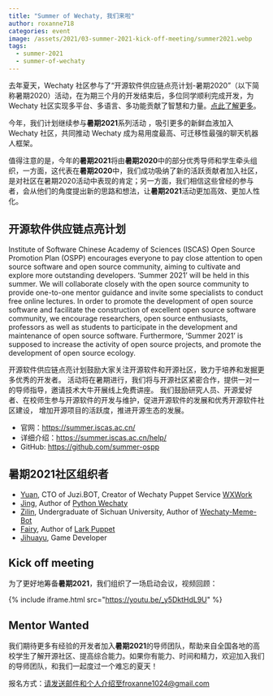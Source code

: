 ```yaml
---
title: "Summer of Wechaty, 我们来啦"
author: roxanne718
categories: event
image: /assets/2021/03-summer-2021-kick-off-meeting/summer2021.webp
tags:
  - summer-2021
  - summer-of-wechaty
---
```


去年夏天，Wechaty 社区参与了“开源软件供应链点亮计划-暑期2020”（以下简称暑期2020）活动，在为期三个月的开发结束后，多位同学顺利完成开发，为 Wechaty 社区实现多平台、多语言、多功能贡献了智慧和力量。[点此了解更多](https://wechaty.js.org/2020/12/31/summer-2020-student-developers/)。

今年，我们计划继续参与**暑期2021**系列活动 ，吸引更多的新鲜血液加入 Wechaty 社区，共同推动 Wechaty 成为易用度最高、可迁移性最强的聊天机器人框架。

值得注意的是，今年的**暑期2021**将由**暑期2020**中的部分优秀导师和学生牵头组织，一方面，这代表在**暑期2020**中，我们成功吸纳了新的活跃贡献者加入社区，是对社区在暑期2020活动中表现的肯定；另一方面，我们相信这些曾经的参与者，会从他们的角度提出新的思路和想法，让**暑期2021**活动更加高效、更加人性化。

## 开源软件供应链点亮计划

Institute of Software Chinese Academy of Sciences (ISCAS) Open Source Promotion Plan (OSPP) encourages everyone to pay close attention to open source software and open source community, aiming to cultivate and explore more outstanding developers. ‘Summer 2021’ will be held in this summer. We will collaborate closely with the open source community to provide one-to-one mentor guidance and invite some specialists to conduct free online lectures. In order to promote the development of open source software and facilitate the construction of excellent open source software community, we encourage researchers, open source enthusiasts, professors as well as students to participate in the development and maintenance of open source software. Furthermore, ‘Summer 2021’ is supposed to increase the activity of open source projects, and promote the development of open source ecology.

开源软件供应链点亮计划鼓励大家关注开源软件和开源社区，致力于培养和发掘更多优秀的开发者。
活动将在暑期进行，我们将与开源社区紧密合作，提供一对一的导师指导，邀请技术大牛开展线上免费讲座。
我们鼓励研究人员、开源爱好者、在校师生参与开源软件的开发与维护，促进开源软件的发展和优秀开源软件社区建设，
增加开源项目的活跃度，推进开源生态的发展。

- 官网：<https://summer.iscas.ac.cn/>
- 详细介绍：<https://summer.iscas.ac.cn/help/>
- GitHub: <https://github.com/summer-ospp>

## 暑期2021社区组织者

- [Yuan](https://wechaty.js.org/contributors/windmemory), CTO of Juzi.BOT, Creator of Wechaty Puppet Service [WXWork](https://wechaty.js.org/docs/puppet-services/wxwork)
- [Jing](https://wechaty.js.org/contributors/wj-mcat), Author of [Python Wechaty](https://github.com/wechaty/python-wechaty)
- [Zilin](https://wechaty.js.org/contributors/godkillerxiao), Undergraduate of Sichuan University, Author of [Wechaty-Meme-Bot](https://github.com/MrZilinXiao/python-wechaty-meme-bot)
- [Fairy](https://github.com/Roxanne718), Author of [Lark Puppet](https://github.com/wechaty/wechaty-puppet-lark)
- [Jihuayu](https://github.com/jihuayu), Game Developer

## Kick off meeting

为了更好地筹备**暑期2021**，我们组织了一场启动会议，视频回顾：

{% include iframe.html src="https://youtu.be/_y5DktHdL9U" %}

## Mentor Wanted

我们期待更多有经验的开发者加入**暑期2021**的导师团队，帮助来自全国各地的高校学生了解开源社区、提高综合能力。如果你有能力、时间和精力，欢迎加入我们的导师团队，和我们一起度过一个难忘的夏天！

报名方式：请发送邮件和个人介绍至froxanne1024@gmail.com
